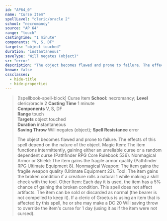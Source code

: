 ```yaml
---
id: "AP64_0"
name: "Curse Item"
spellLevel: "cleric/oracle 2"
school: "necromancy"
source: "AP 64"
range: "touch"
castingTime: "1 minute"
components: "V, S, DF"
targets: "object touched"
duration: "instantaneous"
saveType: "Will negates (object)"
sr: "error"
description: "The object becomes flawed and prone to failure. The effects of this spell depend on the nature of the object.  Magic Item: The item functions intermittently, gaining either an unreliable curse or a random dependent curse (Pathfinder RPG Core Rulebook 536).  Nonmagical Armor or Shield: The item gains the fragile armor quality (Pathfinder RPG Ultimate Equipment 8).  Nonmagical Weapon: The item gains the fragile weapon quality (Ultimate Equipment 22).  Tool: The item gains the broken condition if a creature rolls a natural 1 while making a skill check with the tool.  Other Item: Each day it is used, the item has a 5% chance of gaining the broken condition.  This spell does not affect artifacts. The item can be sold or discarded as normal (the bearer is not compelled to keep it). If a cleric of Groetus is using an item that is affected by this spell, he or she may make a DC 20 Will saving throw to override the item's curse for 1 day (using it as if the item were not cursed)."
known: false
cssclasses:
  - hide-title
  - hide-properties
---
```


> [!spellbook-spell-block] Curse Item
> **School:** necromancy; **Level** cleric/oracle 2
> **Casting Time** 1 minute  
> **Components** V, S, DF  
> **Range** touch  
> **Targets** object touched  
> **Duration** instantaneous  
> **Saving Throw** Will negates (object); **Spell Resistance** error
> 
> The object becomes flawed and prone to failure. The effects of this spell depend on the nature of the object.  Magic Item: The item functions intermittently, gaining either an unreliable curse or a random dependent curse (Pathfinder RPG Core Rulebook 536).  Nonmagical Armor or Shield: The item gains the fragile armor quality (Pathfinder RPG Ultimate Equipment 8).  Nonmagical Weapon: The item gains the fragile weapon quality (Ultimate Equipment 22).  Tool: The item gains the broken condition if a creature rolls a natural 1 while making a skill check with the tool.  Other Item: Each day it is used, the item has a 5% chance of gaining the broken condition.  This spell does not affect artifacts. The item can be sold or discarded as normal (the bearer is not compelled to keep it). If a cleric of Groetus is using an item that is affected by this spell, he or she may make a DC 20 Will saving throw to override the item's curse for 1 day (using it as if the item were not cursed).